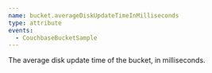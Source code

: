 ```yaml
---
name: bucket.averageDiskUpdateTimeInMilliseconds
type: attribute
events:
  - CouchbaseBucketSample
---
```


The average disk update time of the bucket, in milliseconds.